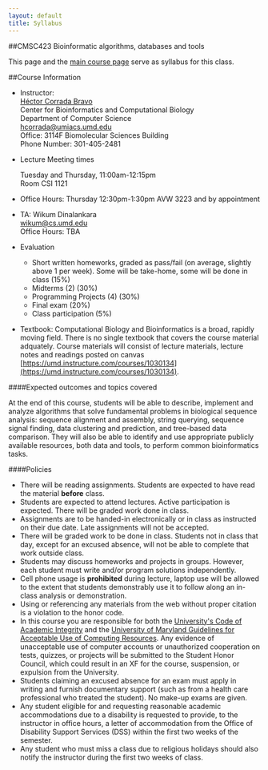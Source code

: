 ```yaml
---
layout: default
title: Syllabus
---
```


##CMSC423 Bioinformatic algorithms, databases and tools

This page and the [main course page](index.html) serve as syllabus for this class.

##Course Information


*	Instructor:  
	[H&eacute;ctor Corrada Bravo](http://www.cbcb.umd.edu/~hcorrada)  
	Center for Bioinformatics and Computational Biology  
	Department of Computer Science  
	<hcorrada@umiacs.umd.edu>  
	Office: 3114F Biomolecular Sciences Building  
	Phone Number: 301-405-2481

*	Lecture Meeting times  

	Tuesday and Thursday, 11:00am-12:15pm  
	Room CSI 1121

*	Office Hours: Thursday 12:30pm-1:30pm AVW 3223 and by appointment

*	TA: Wikum Dinalankara  
	<wikum@cs.umd.edu>  
	Office Hours: TBA 

*	Evaluation

	*	 Short written homeworks, graded as pass/fail (on average, slightly above 1 per week). Some will be take-home, some will be done in class (15%)  
	*	 Midterms (2) (30%) 
	*	 Programming Projects (4) (30%) 
	*	 Final exam (20%) 
	*	 Class participation (5%) 

*	Textbook: Computational Biology and Bioinformatics is a broad, rapidly moving field. There is no single textbook that covers the course material adquately. Course
materials will consist of lecture materials, lecture notes and readings posted on canvas [https://umd.instructure.com/courses/1030134](https://umd.instructure.com/courses/1030134). 

####Expected outcomes and topics covered

At the end of this course, students will be able to describe, implement and analyze algorithms that solve fundamental problems in biological sequence analysis: sequence alignment and assembly, string querying, sequence signal finding, data clustering and prediction, and tree-based data comparison. They will also be able to identify and use appropriate publicly available resources, both data and tools, to perform common bioinformatics tasks. 

####Policies


* There will be reading assignments. Students are expected to have read the material **before** class. 
* Students are expected to attend lectures. Active participation is expected. There will be graded work done in class. 
* Assignments are to be handed-in electronically or in class as instructed on their due date. Late assignments will not be accepted.  
* There will be graded work to be done in class. Students not in class that day, except for an excused absence, will not be able to complete that work outside class.  
* Students may discuss homeworks and projects in groups. However, each student must write and/or program solutions independently. 
* Cell phone usage is **prohibited** during lecture, laptop use will be allowed to the extent that students demonstrably use it to follow along an in-class analysis or demonstration.  
* Using or referencing any materials from the web without proper citation is a violation to the honor code.   
* In this course you are responsible for both the [University's Code of Academic Integrity](http://www.jpo.umd.edu/) and the [University of Maryland Guidelines for Acceptable Use of Computing Resources](http://www.nethics.umd.edu/aup/). Any evidence of unacceptable use of computer accounts or unauthorized cooperation on tests, quizzes, or projects will be submitted to the Student Honor Council, which could result in an XF for the course, suspension, or expulsion from the University. 
* Students claiming an excused absence for an exam must apply in writing and furnish documentary support (such as from a health care professional who treated the student). No make-up exams are given.  
* Any student eligible for and requesting reasonable academic accommodations due to a disability is requested to provide, to the instructor in office hours, a letter of accommodation from the Office of Disability Support Services (DSS) within the first two weeks of the semester. 
* Any student who must miss a class due to religious holidays should also notify the instructor during the first two weeks of class.  
